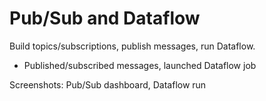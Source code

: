 # Pub/Sub and Dataflow
Build topics/subscriptions, publish messages, run Dataflow.
- Published/subscribed messages, launched Dataflow job
  
Screenshots: Pub/Sub dashboard, Dataflow run

